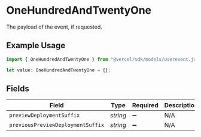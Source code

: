 # OneHundredAndTwentyOne

The payload of the event, if requested.

## Example Usage

```typescript
import { OneHundredAndTwentyOne } from "@vercel/sdk/models/userevent.js";

let value: OneHundredAndTwentyOne = {};
```

## Fields

| Field                             | Type                              | Required                          | Description                       |
| --------------------------------- | --------------------------------- | --------------------------------- | --------------------------------- |
| `previewDeploymentSuffix`         | *string*                          | :heavy_minus_sign:                | N/A                               |
| `previousPreviewDeploymentSuffix` | *string*                          | :heavy_minus_sign:                | N/A                               |